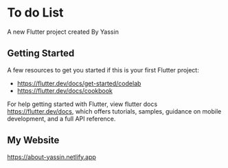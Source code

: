 # To do List

A new Flutter project created By Yassin 

## Getting Started

A few resources to get you started if this is your first Flutter project:

- https://flutter.dev/docs/get-started/codelab
- https://flutter.dev/docs/cookbook

For help getting started with Flutter, view flutter docs
https://flutter.dev/docs, which offers tutorials,
samples, guidance on mobile development, and a full API reference.


## My Website
https://about-yassin.netlify.app

